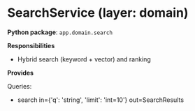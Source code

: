 # SearchService (layer: domain)

**Python package**: `app.domain.search`

**Responsibilities**

- Hybrid search (keyword + vector) and ranking

**Provides**

Queries:
- search in={'q': 'string', 'limit': 'int=10'} out=SearchResults

